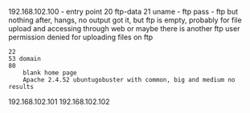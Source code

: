 192.168.102.100 - entry point
	20  ftp-data
	21
		uname - ftp
		pass - ftp
		but nothing after, hangs, no output
			got it, but ftp is empty, probably for file upload and accessing through web or maybe there is another ftp user
			permission denied for uploading files on ftp
			
		
	22
	53 domain
	80
		blank home page
		Apache 2.4.52 ubuntugobuster with common, big and medium no results
		
		
192.168.102.101
192.168.102.102
